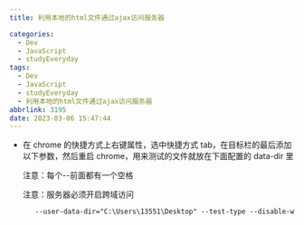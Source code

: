 ```yaml
---
title: 利用本地的html文件通过ajax访问服务器

categories:
  - Dev
  - JavaScript
  - studyEveryday
tags:
  - Dev
  - JavaScript
  - studyEveryday
  - 利用本地的html文件通过ajax访问服务器
abbrlink: 3195
date: 2023-03-06 15:47:44
---
```


- 在 chrome 的快捷方式上右键属性，选中快捷方式 tab，在目标栏的最后添加以下参数，然后重启 chrome，用来测试的文件就放在下面配置的 data-dir 里

  注意：每个--前面都有一个空格

  注意：服务器必须开启跨域访问

  ```xml
     --user-data-dir="C:\Users\13551\Desktop" --test-type --disable-web-security
  ```
